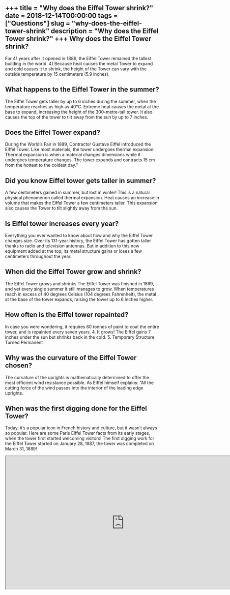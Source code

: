 +++
title = "Why does the Eiffel Tower shrink?"
date = 2018-12-14T00:00:00
tags = ["Questions"]
slug = "why-does-the-eiffel-tower-shrink"
description = "Why does the Eiffel Tower shrink?"
+++
Why does the Eiffel Tower shrink?
---------------------------------

For 41 years after it opened in 1889, the Eiffel Tower remained the tallest building in the world. 4) Because heat causes the metal Tower to expand and cold causes it to shrink, the height of the Tower can vary with the outside temperature by 15 centimeters (5.9 inches).

What happens to the Eiffel Tower in the summer?
-----------------------------------------------

The Eiffel Tower gets taller by up to 6 inches during the summer, when the temperature reaches as high as 40°C. Extreme heat causes the metal at the base to expand, increasing the height of the 300-metre-tall tower. It also causes the top of the tower to tilt away from the sun by up to 7 inches.

Does the Eiffel Tower expand?
-----------------------------

During the World’s Fair in 1889, Contractor Gustave Eiffel introduced the Eiffel Tower. Like most materials, the tower undergoes thermal expansion. Thermal expansion is when a material changes dimensions while it undergoes temperature changes. The tower expands and contracts 15 cm from the hottest to the coldest day.”

Did you know Eiffel tower gets taller in summer?
------------------------------------------------

A few centimeters gained in summer, but lost in winter! This is a natural physical phenomenon called thermal expansion. Heat causes an increase in volume that makes the Eiffel Tower a few centimeters taller. This expansion also causes the Tower to tilt slightly away from the sun.

Is Eiffel tower increases every year?
-------------------------------------

Everything you ever wanted to know about how and why the Eiffel Tower changes size. Over its 131-year history, the Eiffel Tower has gotten taller thanks to radio and television antennas. But in addition to this new equipment added at the top, its metal structure gains or loses a few centimeters throughout the year.

When did the Eiffel Tower grow and shrink?
------------------------------------------

The Eiffel Tower grows and shrinks The Eiffel Tower was finished in 1889, and yet every single summer it still manages to grow. When temperatures reach in excess of 40 degrees Celsius (104 degrees Fahrenheit), the metal at the base of the tower expands, raising the tower up to 6 inches higher.

How often is the Eiffel tower repainted?
----------------------------------------

In case you were wondering, it requires 60 tonnes of paint to coat the entire tower, and is repainted every seven years. 4. It grows! The Eiffel gains 7 inches under the sun but shrinks back in the cold. 5. Temporary Structure Turned Permanent

Why was the curvature of the Eiffel Tower chosen?
-------------------------------------------------

The curvature of the uprights is mathematically determined to offer the most efficient wind resistance possible. As Eiffel himself explains: “All the cutting force of the wind passes into the interior of the leading edge uprights.

When was the first digging done for the Eiffel Tower?
-----------------------------------------------------

Today, it’s a popular icon in French history and culture, but it wasn’t always so popular. Here are some Paris Eiffel Tower facts from its early stages, when the tower first started welcoming visitors! The first digging work for the Eiffel Tower started on January 28, 1887, the tower was completed on March 31, 1889!

<iframe allow="accelerometer; autoplay; clipboard-write; encrypted-media; gyroscope; picture-in-picture" allowfullscreen="" class="__youtube_prefs__  epyt-is-override  no-lazyload" data-no-lazy="1" data-origheight="433" data-origwidth="770" data-skipgform_ajax_framebjll="" height="433" id="_ytid_61053" loading="lazy" src="https://www.youtube.com/embed/qOSk-42IHEE?enablejsapi=1&autoplay=0&cc_load_policy=0&cc_lang_pref=&iv_load_policy=1&loop=0&modestbranding=0&rel=1&fs=1&playsinline=0&autohide=2&theme=dark&color=red&controls=1&" title="YouTube player" width="770"></iframe>